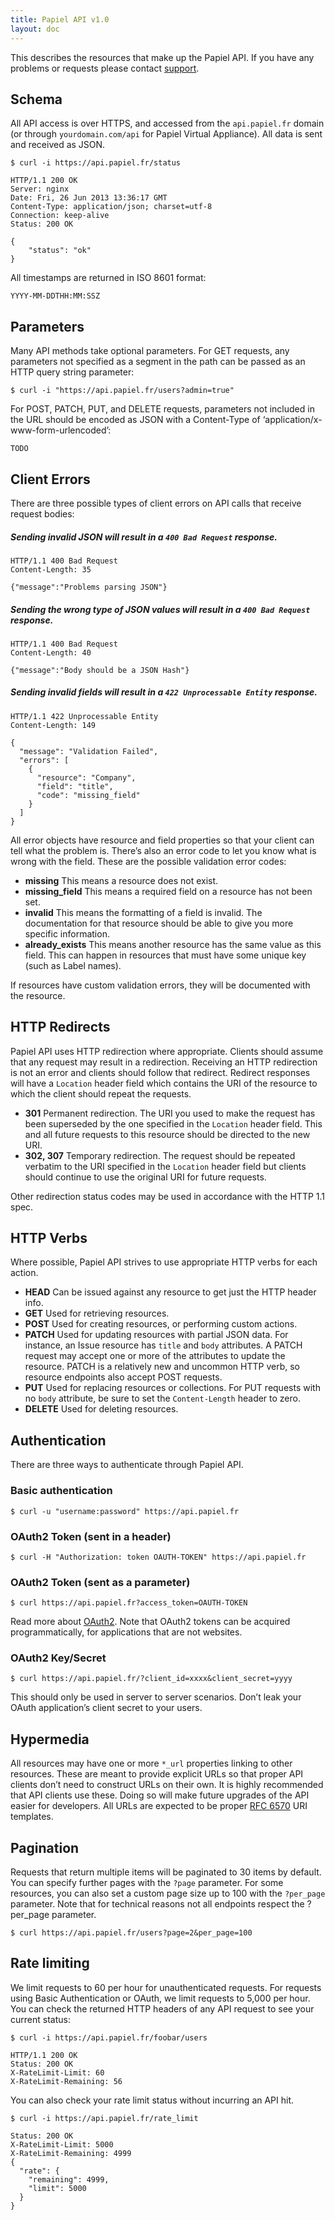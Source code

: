 ```yaml
---
title: Papiel API v1.0
layout: doc
---
```


This describes the resources that make up the Papiel API. If you have any problems or requests please contact [support](mailto:support@papiel.fr).

## Schema

All API access is over HTTPS, and accessed from the `api.papiel.fr` domain (or through `yourdomain.com/api` for Papiel Virtual Appliance). All data is sent and received as JSON.

```
$ curl -i https://api.papiel.fr/status

HTTP/1.1 200 OK
Server: nginx
Date: Fri, 26 Jun 2013 13:36:17 GMT
Content-Type: application/json; charset=utf-8
Connection: keep-alive
Status: 200 OK

{
	"status": "ok"
}
```

All timestamps are returned in ISO 8601 format:

`YYYY-MM-DDTHH:MM:SSZ`

## Parameters

Many API methods take optional parameters. For GET requests, any parameters not specified as a segment in the path can be passed as an HTTP query string parameter:

```
$ curl -i "https://api.papiel.fr/users?admin=true"
```

For POST, PATCH, PUT, and DELETE requests, parameters not included in the URL should be encoded as JSON with a Content-Type of ‘application/x-www-form-urlencoded’:

```
TODO
```

## Client Errors

There are three possible types of client errors on API calls that receive request bodies:

##### Sending invalid JSON will result in a `400 Bad Request` response.

```
HTTP/1.1 400 Bad Request
Content-Length: 35

{"message":"Problems parsing JSON"}
```

##### Sending the wrong type of JSON values will result in a `400 Bad Request` response.

```
HTTP/1.1 400 Bad Request
Content-Length: 40

{"message":"Body should be a JSON Hash"}
```

##### Sending invalid fields will result in a `422 Unprocessable Entity` response.

```
HTTP/1.1 422 Unprocessable Entity
Content-Length: 149

{
  "message": "Validation Failed",
  "errors": [
    {
      "resource": "Company",
      "field": "title",
      "code": "missing_field"
    }
  ]
}
```

All error objects have resource and field properties so that your client can tell what the problem is. There’s also an error code to let you know what is wrong with the field. These are the possible validation error codes:

- __missing__ This means a resource does not exist.
- __missing_field__ This means a required field on a resource has not been set.
- __invalid__ This means the formatting of a field is invalid. The documentation for that resource should be able to give you more specific information.
- __already_exists__ This means another resource has the same value as this field. This can happen in resources that must have some unique key (such as Label names).

If resources have custom validation errors, they will be documented with the resource.

## HTTP Redirects

Papiel API uses HTTP redirection where appropriate. Clients should assume that any request may result in a redirection. Receiving an HTTP redirection is not an error and clients should follow that redirect. Redirect responses will have a `Location` header field which contains the URI of the resource to which the client should repeat the requests.

- __301__ Permanent redirection. The URI you used to make the request has been superseded by the one specified in the `Location` header field. This and all future requests to this resource should be directed to the new URI.
- __302, 307__ Temporary redirection. The request should be repeated verbatim to the URI specified in the `Location` header field but clients should continue to use the original URI for future requests.

Other redirection status codes may be used in accordance with the HTTP 1.1 spec.

## HTTP Verbs

Where possible, Papiel API strives to use appropriate HTTP verbs for each action.

- __HEAD__ Can be issued against any resource to get just the HTTP header info.
- __GET__ Used for retrieving resources.
- __POST__ Used for creating resources, or performing custom actions.
- __PATCH__ Used for updating resources with partial JSON data. For instance, an Issue resource has `title` and `body` attributes. A PATCH request may accept one or more of the attributes to update the resource. PATCH is a relatively new and uncommon HTTP verb, so resource endpoints also accept POST requests.
- __PUT__ Used for replacing resources or collections. For PUT requests with no `body` attribute, be sure to set the `Content-Length` header to zero.
- __DELETE__ Used for deleting resources.

## Authentication

There are three ways to authenticate through Papiel API.

### Basic authentication
```
$ curl -u "username:password" https://api.papiel.fr
```

### OAuth2 Token (sent in a header)
```
$ curl -H "Authorization: token OAUTH-TOKEN" https://api.papiel.fr
```

### OAuth2 Token (sent as a parameter)
```
$ curl https://api.papiel.fr?access_token=OAUTH-TOKEN
```

Read more about [OAuth2](http://oauth.net/2/). Note that OAuth2 tokens can be acquired programmatically, for applications that are not websites.

### OAuth2 Key/Secret
```
$ curl https://api.papiel.fr/?client_id=xxxx&client_secret=yyyy
```

This should only be used in server to server scenarios. Don’t leak your OAuth application’s client secret to your users.

## Hypermedia

All resources may have one or more `*_url` properties linking to other resources. These are meant to provide explicit URLs so that proper API clients don’t need to construct URLs on their own. It is highly recommended that API clients use these. Doing so will make future upgrades of the API easier for developers. All URLs are expected to be proper [RFC 6570](http://tools.ietf.org/html/rfc6570) URI templates.

## Pagination

Requests that return multiple items will be paginated to 30 items by default. You can specify further pages with the `?page` parameter. For some resources, you can also set a custom page size up to 100 with the `?per_page` parameter. Note that for technical reasons not all endpoints respect the ?per_page parameter.

```
$ curl https://api.papiel.fr/users?page=2&per_page=100
```

## Rate limiting

We limit requests to 60 per hour for unauthenticated requests. For requests using Basic Authentication or OAuth, we limit requests to 5,000 per hour. You can check the returned HTTP headers of any API request to see your current status:

```
$ curl -i https://api.papiel.fr/foobar/users

HTTP/1.1 200 OK
Status: 200 OK
X-RateLimit-Limit: 60
X-RateLimit-Remaining: 56
```

You can also check your rate limit status without incurring an API hit.

```
$ curl -i https://api.papiel.fr/rate_limit

Status: 200 OK
X-RateLimit-Limit: 5000
X-RateLimit-Remaining: 4999
{
  "rate": {
    "remaining": 4999,
    "limit": 5000
  }
}
```




